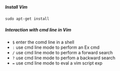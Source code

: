 ##### Install Vim

`sudo apt-get install`

##### Interaction with cmd line in Vim

- `$` enter the comd line in a shell
- `:` use cmd line mode to perform an Ex cmd
- `/` use cmd line mode to perform a forward search 
- `?` use cmd line mode to perfom a backward search
- `=` use cmd line mode to eval a vim script exp 
